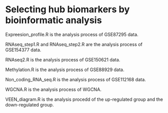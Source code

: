 # Selecting hub biomarkers by bioinformatic analysis

Expreesion_profile.R is the analysis process of   GSE87295  data. 

RNAseq_step1.R and RNAseq_step2.R  are the analysis process of GSE154377 data.

RNAseq2.R  is the analysis process of   GSE150621  data. 

Methylation.R is the analysis process of GSE88929 data.

Non_coding_RNA_seq.R is the analysis process of GSE112168 data.

WGCNA.R is the analysis process of WGCNA.

VEEN_diagram.R is the analysis procedd of  the up-regulated group and the down-regulated group.  